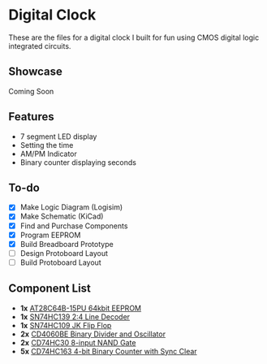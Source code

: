 # Digital Clock

These are the files for a digital clock I built for fun using CMOS digital logic integrated circuits.

## Showcase
Coming Soon

## Features
- 7 segment LED display
- Setting the time
- AM/PM Indicator
- Binary counter displaying seconds

## To-do
- [x] Make Logic Diagram (Logisim)
- [x] Make Schematic (KiCad)
- [x] Find and Purchase Components
- [x] Program EEPROM
- [x] Build Breadboard Prototype
- [ ] Design Protoboard Layout
- [ ] Build Protoboard Layout

## Component List
- __1x__ [AT28C64B-15PU 64kbit EEPROM](datasheets/at28c64b.pdf)
- __1x__ [SN74HC139 2:4 Line Decoder](datasheets/sn74hc139.pdf)
- __1x__ [SN74HC109 JK Flip Flop](datasheets/sn74hc109.pdf)
- __2x__ [CD4060BE Binary Divider and Oscillator](datasheets/cd4060b.pdf)
- __2x__ [CD74HC30 8-input NAND Gate](datasheets/cd74hc30.pdf)
- __5x__ [CD74HC163 4-bit Binary Counter with Sync Clear](datasheets/cd74hc163.pdf)